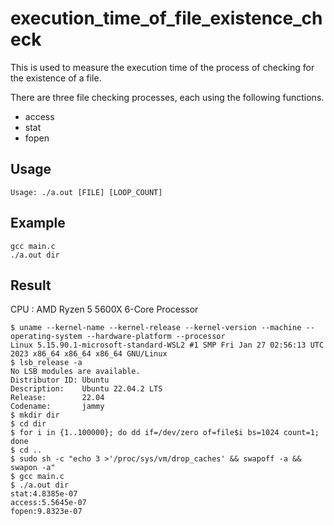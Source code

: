 # execution_time_of_file_existence_check

This is used to measure the execution time of the process of checking for the existence of a file.

There are three file checking processes, each using the following functions.

- access
- stat
- fopen

## Usage

```text
Usage: ./a.out [FILE] [LOOP_COUNT]
```

## Example

```console
gcc main.c
./a.out dir
```

## Result

CPU : AMD Ryzen 5 5600X 6-Core Processor

```console
$ uname --kernel-name --kernel-release --kernel-version --machine --operating-system --hardware-platform --processor
Linux 5.15.90.1-microsoft-standard-WSL2 #1 SMP Fri Jan 27 02:56:13 UTC 2023 x86_64 x86_64 x86_64 GNU/Linux
$ lsb_release -a
No LSB modules are available.
Distributor ID: Ubuntu
Description:    Ubuntu 22.04.2 LTS
Release:        22.04
Codename:       jammy
$ mkdir dir
$ cd dir
$ for i in {1..100000}; do dd if=/dev/zero of=file$i bs=1024 count=1; done
$ cd ..
$ sudo sh -c "echo 3 >'/proc/sys/vm/drop_caches' && swapoff -a && swapon -a"
$ gcc main.c
$ ./a.out dir
stat:4.8385e-07
access:5.5645e-07
fopen:9.8323e-07
```
